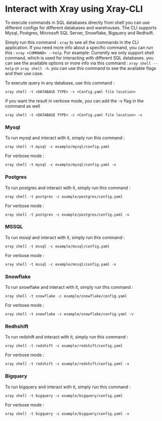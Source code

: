 # Interact with Xray using Xray-CLI

To execute commands in SQL databases directly from shell you can use different configs for different databases and warehouses.
The CLI supports Mysql, Postgres, Microsoft SQL Server, Snowflake, Bigquery and Redhsift.

Simply run this command : `xray` to see all the commands in the CLI application.
If you need more info about a specific command, you can run this  : `xray <COMMAND> --help`.
For example: Currently we only support shell command, which is used for interacting with different SQL databases. you can see the available options or more info via this command : `xray shell --help` or `xray shell -h`. you can use this command to see the available flags and their use case.

To execute query in any database, use this command : 

```
xray shell -t <DATABASE TYPE> -c <Config.yaml file location>
```

if you want the result in verbose mode, you can add the -v flag in the command as well

```
xray shell -t <DATABASE TYPE> -c <Config.yaml file location> -v
```


### Mysql

To run mysql and interact with it, simply run this command :

<!-- Export DB_PASSWORD=YOURPASSWORD -->

```
xray shell -t mysql -c example/mysql/config.yaml
```

For verbose mode : 
```
xray shell -t mysql -c example/mysql/config.yaml -v
```

### Postgres

To run postgres and interact with it, simply run this command :

<!-- Export DB_PASSWORD=YOURPASSWORD -->

```
xray shell -t postgres -c example/postgres/config.yaml
```

For verbose mode : 
```
xray shell -t postgres -c example/postgres/config.yaml -v
```

### MSSQL

To run mssql and interact with it, simply run this command :

<!-- Export DB_PASSWORD=YOURPASSWORD -->

```
xray shell -t mssql -c example/mssql/config.yaml
```

For verbose mode : 
```
xray shell -t mssql -c example/mssql/config.yaml -v
```

### Snowflake

To run snowflake and interact with it, simply run this command :

<!-- Export DB_PASSWORD=YOURPASSWORD -->

```
xray shell -t snowflake -c example/snowflake/config.yaml
```

For verbose mode : 
```
xray shell -t snowflake -c example/snowflake/config.yaml -v
```

### Redhshift

To run redshift and interact with it, simply run this command :

<!-- export DB_PASSWORD=YOURPASSWORD -->

```
xray shell -t redshift -c example/redshift/config.yaml
```

For verbose mode : 
```
xray shell -t redshift -c example/redshift/config.yaml -v
```

### Bigquery

To run bigquery and interact with it, simply run this command :

<!-- export GOOGLE_APPLICATION_CREDENTIALS=path/to/secret.json-->

```
xray shell -t bigquery -c example/bigquery/config.yaml
```

For verbose mode : 
```
xray shell -t bigquery -c example/bigquery/config.yaml -v
```